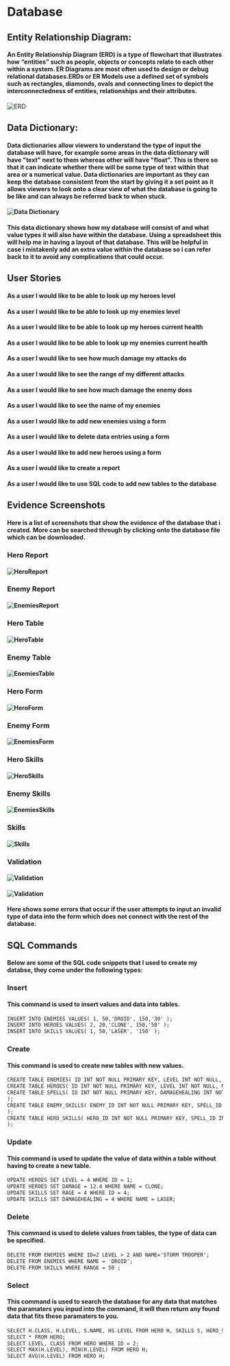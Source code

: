 # Database

## Entity Relationship Diagram:
#### An Entity Relationship Diagram (ERD) is a type of flowchart that illustrates how “entities” such as people, objects or concepts relate to each other within a system. ER Diagrams are most often used to design or debug relational databases.ERDs or ER Models use a defined set of symbols such as rectangles, diamonds, ovals and connecting lines to depict the interconnectedness of entities, relationships and their attributes.


![ERD](https://github.com/kap14275819/Database/blob/master/ERD.jpg)

## Data Dictionary:
#### Data dictionaries allow viewers to understand the type of input the database will have, for example some areas in the data dictionary will have "text" next to them whereas other will have "float". This is there so that it can indicate whether there will be some type of text within that area or a numerical value. Data dictionaries are important as they can keep the database consistent from the start by giving it a set point as it allows viewers to look onto a clear view of what the database is going to be like and can always be referred back to when stuck.

#### ![Data Dictionary](https://github.com/kap14275819/Database/blob/master/data%20dictionary.jpg)

#### This data dictionary shows how my database will consist of and what value types it will also have within the database. Using a spreadsheet this will help me in having a layout of that database. This will be helpful in case i mistakenly add an extra value within the database so i can refer back to it to avoid any complications that could occur.

## User Stories
#### As a user I would like to be able to look up my heroes level
#### As a user I would like to be able to look up my enemies level
#### As a user I would like to be able to look up my heroes current health
#### As a user I would like to be able to look up my enemies current health
#### As a user I would like to see how much damage my attacks do
#### As a user I would like to see the range of my different attacks
#### As a user I would like to see how much damage the enemy does
#### As a user I would like to see the name of my enemies
#### As a user I would like to add new enemies using a form
#### As a user I would like to delete data entries using a form
#### As a user I would like to add new heroes using a form
#### As a user I would like to create a report
#### As a user I would like to use SQL code to add new tables to the database

## Evidence Screenshots
#### Here is a list of screenshots that show the evidence of the database that i created. More can be searched through by clicking onto the database file which can be downloaded.
### Hero Report
#### ![HeroReport](https://github.com/kap14275819/Database/blob/master/images/hero%20report.PNG)
### Enemy Report
#### ![EnemiesReport](https://github.com/kap14275819/Database/blob/master/images/enemy%20report.PNG)
### Hero Table
#### ![HeroTable](https://github.com/kap14275819/Database/blob/master/images/hero%20table.PNG)
### Enemy Table
#### ![EnemiesTable](https://github.com/kap14275819/Database/blob/master/images/enemy%20table.PNG)
### Hero Form
#### ![HeroForm](https://github.com/kap14275819/Database/blob/master/images/hero%20form.PNG)
### Enemy Form
#### ![EnemiesForm](https://github.com/kap14275819/Database/blob/master/images/enemy%20form.PNG)
### Hero Skills
#### ![HeroSkills](https://github.com/kap14275819/Database/blob/master/images/hero%20skill.PNG)
### Enemy Skills
#### ![EnemiesSkills](https://github.com/kap14275819/Database/blob/master/images/enemy%20skill.PNG)
### Skills
#### ![Skills](https://github.com/kap14275819/Database/blob/master/images/skills.PNG)

### Validation
#### ![Validation](https://github.com/kap14275819/Database/blob/master/images/validation1.PNG)
#### ![Validation](https://github.com/kap14275819/Database/blob/master/images/validation2.PNG)
#### Here shows some errors that occur if the user attempts to input an invalid type of data into the form which does not connect with the rest of the database.

## SQL Commands
#### Below are some of the SQL code snippets that I used to create my databse, they come under the following types:

### Insert
#### This command is used to insert values and data into tables.
```html 
INSERT INTO ENEMIES VALUES( 1, 50,'DROID', 150,'30' );
INSERT INTO HEROES VALUES( 2, 20,'CLONE', 150,'50' );
INSERT INTO SKILLS VALUES( 1, 50,'LASER', '150' );
```
### Create

#### This command is used to create new tables with new values.
```html 
CREATE TABLE ENEMIES( ID INT NOT NULL PRIMARY KEY, LEVEL INT NOT NULL, NAME VARCHAR(50) NOT NULL, DAMAGE FLOAT NOT NULL, HP FLOAT NOT NULL );
CREATE TABLE HEROES( ID INT NOT NULL PRIMARY KEY, LEVEL INT NOT NULL, NAME VARCHAR(50) NOT NULL, CLASS VARCJAR(50) NOT NULL, HP FLOAT NOT NULL );
CREATE TABLE SPELLS( ID INT NOT NULL PRIMARY KEY, DAMAGEHEALING INT NOT NULL, NAME VARCHAR(50) NOT NULL, RANGE INT NOT NULL,
);
CREATE TABLE ENEMY_SKILLS( ENEMY_ID INT NOT NULL PRIMARY KEY, SPELL_ID INT NOT NULL PRIMARY KEY, LEVEL INT NOT NULL,
);
CREATE TABLE HERO_SKILLS( HERO_ID INT NOT NULL PRIMARY KEY, SPELL_ID INT NOT NULL PRIMARY KEY, LEVEL INT NOT NULL,
);
```
### Update

#### This command is used to update the value of data within a table without having to create a new table.
```html 
UPDATE HEROES SET LEVEL = 4 WHERE ID = 1;
UPDATE HEROES SET DAMAGE = 12.4 WHERE NAME = CLONE;
UPDATE SKILLS SET RAGE = 4 WHERE ID = 4;
UPDATE SKILLS SET DAMAGEHEALING = 4 WHERE NAME = LASER;
```
### Delete

#### This command is used to delete values from tables, the type of data can be specified.
```html 
DELETE FROM ENEMIES WHERE ID=2 LEVEL > 2 AND NAME='STORM TROOPER';
DELETE FROM ENEMIES WHERE NAME = 'DROID';
DELETE FROM SKILLS WHERE RANGE = 50 ;
```
### Select

#### This command is used to search the database for any data that matches the paramaters you inpud into the command, it will then return any found data that fits these paramaters to you.
```html 
SELECT H.CLASS, H.LEVEL, S.NAME, HS.LEVEL FROM HERO H, SKILLS S, HERO_SKILLS HS WHERE HS.HERO_ID = H.ID AND HS.SKILL_ID = S.ID AND S.NAME LIKE 'Fire%';
SELECT * FROM HERO;
SELECT LEVEL, CLASS FROM HERO WHERE ID = 2;
SELECT MAX(H.LEVEL), MIN(H.LEVEL) FROM HERO H;
SELECT AVG(H.LEVEL) FROM HERO H;
```
